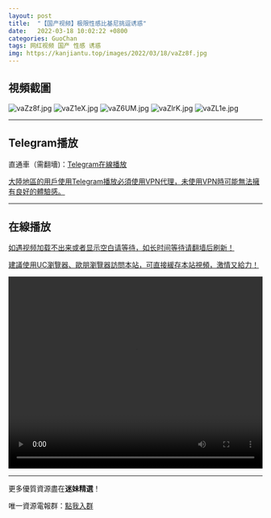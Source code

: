 ```yaml
---
layout: post
title:  "【国产视频】极限性感比基尼挑逗诱惑"
date:   2022-03-18 10:02:22 +0800
categories: GuoChan
tags: 网红视频 国产 性感 诱惑
img: https://kanjiantu.top/images/2022/03/18/vaZz8f.jpg
---
```



## 視頻截圖

![vaZz8f.jpg](https://kanjiantu.top/images/2022/03/18/vaZz8f.jpg)
![vaZ1eX.jpg](https://kanjiantu.top/images/2022/03/18/vaZ1eX.jpg)
![vaZ6UM.jpg](https://kanjiantu.top/images/2022/03/18/vaZ6UM.jpg)
![vaZlrK.jpg](https://kanjiantu.top/images/2022/03/18/vaZlrK.jpg)
![vaZL1e.jpg](https://kanjiantu.top/images/2022/03/18/vaZL1e.jpg)

* * *
## Telegram播放

直通車（需翻墻)：[Telegram在線播放](https://t.me/mimeijingxuan/193)

<u>大陸地區的用戶使用Telegram播放必須使用VPN代理，未使用VPN時可能無法擁有良好的體驗感。</u> 
* * *
## 在線播放
<u>如遇视频加载不出来或者显示空白请等待，如长时间等待请翻墙后刷新！</u>

<u>建議使用UC瀏覽器、歐朋瀏覽器訪問本站，可直接緩存本站視頻，激情又給力！</u>
<center><video src="https://cdn.publer.io/uploads/videos/6246d2a1db2797343b2497df/d9bd99e1b1f591d30b7327c598a0d9f8.mp4" width="100%" height="380px" controls="controls"></video></center>

* * *
更多優質資源盡在**迷妹精選**！

唯一資源電報群：[點我入群](https://t.me/mimeijingxuan)


